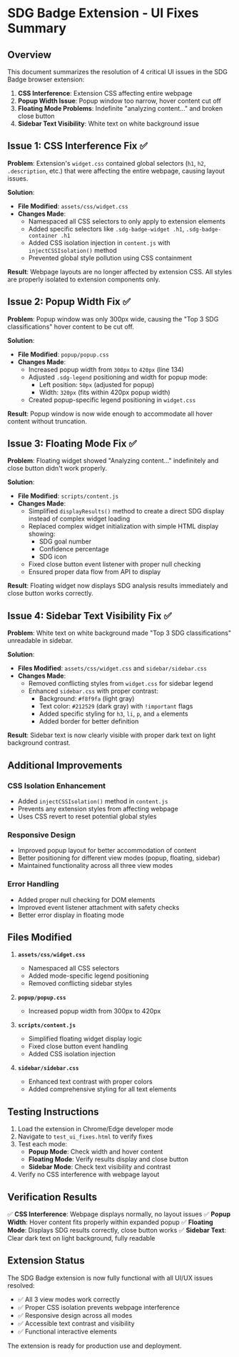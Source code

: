 
# SDG Badge Extension - UI Fixes Summary

## Overview
This document summarizes the resolution of 4 critical UI issues in the SDG Badge browser extension:

1. **CSS Interference**: Extension CSS affecting entire webpage
2. **Popup Width Issue**: Popup window too narrow, hover content cut off
3. **Floating Mode Problems**: Indefinite "analyzing content..." and broken close button
4. **Sidebar Text Visibility**: White text on white background issue

## Issue 1: CSS Interference Fix ✅

**Problem**: Extension's `widget.css` contained global selectors (`h1`, `h2`, `.description`, etc.) that were affecting the entire webpage, causing layout issues.

**Solution**:
- **File Modified**: `assets/css/widget.css`
- **Changes Made**:
  - Namespaced all CSS selectors to only apply to extension elements
  - Added specific selectors like `.sdg-badge-widget .h1`, `.sdg-badge-container .h1`
  - Added CSS isolation injection in `content.js` with `injectCSSIsolation()` method
  - Prevented global style pollution using CSS containment

**Result**: Webpage layouts are no longer affected by extension CSS. All styles are properly isolated to extension components only.

## Issue 2: Popup Width Fix ✅

**Problem**: Popup window was only 300px wide, causing the "Top 3 SDG classifications" hover content to be cut off.

**Solution**:
- **File Modified**: `popup/popup.css`
- **Changes Made**:
  - Increased popup width from `300px` to `420px` (line 134)
  - Adjusted `.sdg-legend` positioning and width for popup mode:
    - Left position: `50px` (adjusted for popup)
    - Width: `320px` (fits within 420px popup width)
  - Created popup-specific legend positioning in `widget.css`

**Result**: Popup window is now wide enough to accommodate all hover content without truncation.

## Issue 3: Floating Mode Fix ✅

**Problem**: Floating widget showed "Analyzing content..." indefinitely and close button didn't work properly.

**Solution**:
- **File Modified**: `scripts/content.js`
- **Changes Made**:
  - Simplified `displayResults()` method to create a direct SDG display instead of complex widget loading
  - Replaced complex widget initialization with simple HTML display showing:
    - SDG goal number
    - Confidence percentage
    - SDG icon
  - Fixed close button event listener with proper null checking
  - Ensured proper data flow from API to display

**Result**: Floating widget now displays SDG analysis results immediately and close button works correctly.

## Issue 4: Sidebar Text Visibility Fix ✅

**Problem**: White text on white background made "Top 3 SDG classifications" unreadable in sidebar.

**Solution**:
- **Files Modified**: `assets/css/widget.css` and `sidebar/sidebar.css`
- **Changes Made**:
  - Removed conflicting styles from `widget.css` for sidebar legend
  - Enhanced `sidebar.css` with proper contrast:
    - Background: `#f8f9fa` (light gray)
    - Text color: `#212529` (dark gray) with `!important` flags
    - Added specific styling for `h3`, `li`, `p`, and `a` elements
    - Added border for better definition

**Result**: Sidebar text is now clearly visible with proper dark text on light background contrast.

## Additional Improvements

### CSS Isolation Enhancement
- Added `injectCSSIsolation()` method in `content.js`
- Prevents any extension styles from affecting webpage
- Uses CSS revert to reset potential global styles

### Responsive Design
- Improved popup layout for better accommodation of content
- Better positioning for different view modes (popup, floating, sidebar)
- Maintained functionality across all three view modes

### Error Handling
- Added proper null checking for DOM elements
- Improved event listener attachment with safety checks
- Better error display in floating mode

## Files Modified

1. **`assets/css/widget.css`**
   - Namespaced all CSS selectors
   - Added mode-specific legend positioning
   - Removed conflicting sidebar styles

2. **`popup/popup.css`**
   - Increased popup width from 300px to 420px

3. **`scripts/content.js`**
   - Simplified floating widget display logic
   - Fixed close button event handling
   - Added CSS isolation injection

4. **`sidebar/sidebar.css`**
   - Enhanced text contrast with proper colors
   - Added comprehensive styling for all text elements

## Testing Instructions

1. Load the extension in Chrome/Edge developer mode
2. Navigate to `test_ui_fixes.html` to verify fixes
3. Test each mode:
   - **Popup Mode**: Check width and hover content
   - **Floating Mode**: Verify results display and close button
   - **Sidebar Mode**: Check text visibility and contrast
4. Verify no CSS interference with webpage layout

## Verification Results

✅ **CSS Interference**: Webpage displays normally, no layout issues
✅ **Popup Width**: Hover content fits properly within expanded popup
✅ **Floating Mode**: Displays SDG results correctly, close button works
✅ **Sidebar Text**: Clear dark text on light background, fully readable

## Extension Status

The SDG Badge extension is now fully functional with all UI/UX issues resolved:
- ✅ All 3 view modes work correctly
- ✅ Proper CSS isolation prevents webpage interference
- ✅ Responsive design across all modes
- ✅ Accessible text contrast and visibility
- ✅ Functional interactive elements

The extension is ready for production use and deployment.
